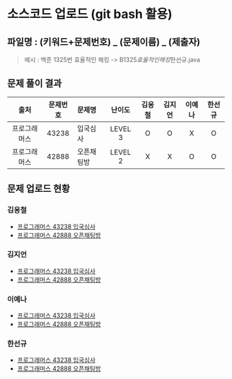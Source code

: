 # 소스코드 업로드 (git bash 활용)

## 파일명 : (키워드+문제번호) _ (문제이름) _ (제출자)

> 예시 : 백준 1325번 효율적인 해킹 -> B1325*효율적인해킹*한선규.java

## 문제 풀이 결과

<!-- Table -->

|     출처     | 문제번호 | 문제명     | 난이도  | 김응철 | 김지언 | 이예나 | 한선규 |
| :----------: | :------: | :--------- | :-----: | :----: | :----: | :----: | :----: |
| 프로그래머스 |  43238   | 입국심사   | LEVEL 3 |   O    |   O    |   X    |   O    |
| 프로그래머스 |  42888   | 오픈채팅방 | LEVEL 2 |   X    |   X    |   O    |   O    |

## 문제 업로드 현황

### 김응철

- [프로그래머스 43238 입국심사](프로그래머스%2043238%20입국심사/P43238_입국심사_김응철.java)
- [프로그래머스 42888 오픈채팅방]()

### 김지언

- [프로그래머스 43238 입국심사](프로그래머스%2043238%20입국심사/P43238_입국심사_김지언.java)
- [프로그래머스 42888 오픈채팅방]()

### 이예나

- [프로그래머스 43238 입국심사]()
- [프로그래머스 42888 오픈채팅방](프로그래머스%2042888%20오픈채팅방/P42888_오픈채팅방_이예나.java)

### 한선규

- [프로그래머스 43238 입국심사](프로그래머스%2043238%20입국심사/P43238_입국심사_한선규.java)
- [프로그래머스 42888 오픈채팅방](프로그래머스%2042888%20오픈채팅방/P42888_오픈채팅방_한선규.java)
